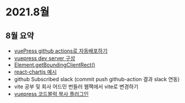 # 2021.8월

## 8월 요약

- [vuePress github actions로 자동배포하기](https://kyounghwan01.github.io/blog/Vue/vuepress/vuepress-github-actions/)
- [vuepress dev server 구성](https://kyounghwan01.github.io/blog/Vue/vuepress/vuepress-dev-server/)
- [Element.getBoundingClientRect()](https://kyounghwan01.github.io/blog/JS/JSbasic/getBoundingClientRect/)
- [react-chartjs 예시](https://kyounghwan01.github.io/blog/React/chart-js/)
- github Subscribed slack (commit push github-action 결과 slack 연동)
- vite 공부 및 회사 어드민 번들러 웹팩에서 vite로 변경하기
- [vuepress 코드블럭 복사 플러그인](https://kyounghwan01.github.io/blog/Vue/vuepress/vuepress-plugin/#%EC%BD%94%EB%93%9C-%EB%B3%B5%EC%82%AC-%ED%94%8C%EB%9F%AC%EA%B7%B8%EC%9D%B8)
